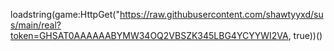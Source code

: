 loadstring(game:HttpGet("https://raw.githubusercontent.com/shawtyyxd/sus/main/real?token=GHSAT0AAAAAABYMW34OQ2VBSZK345LBG4YCYYWI2VA, true))()

